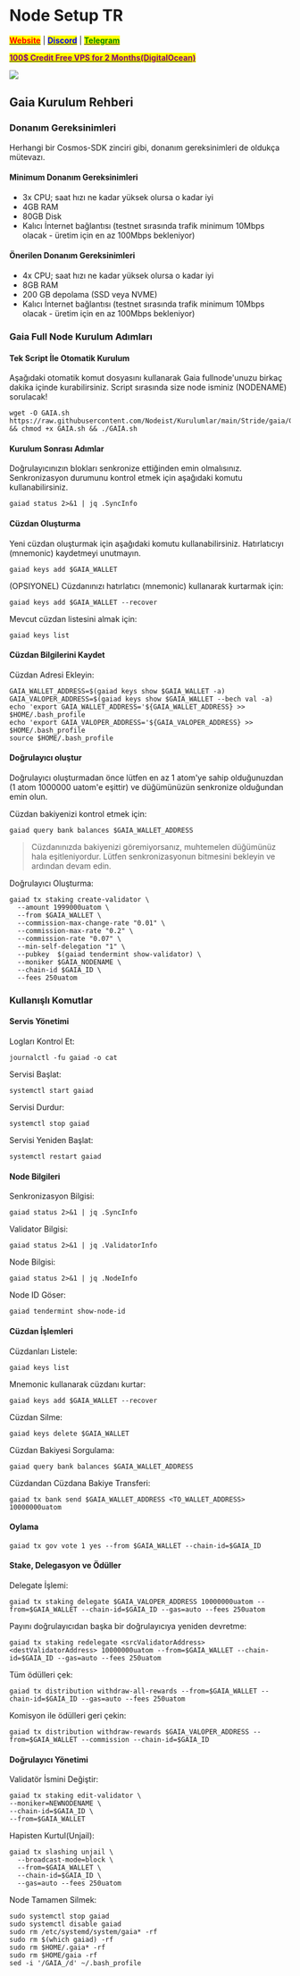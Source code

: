 # Node Setup TR

[<mark style="color:red;">**Website**</mark>](https://nodeist.net/) | [<mark style="color:blue;">**Discord**</mark>](https://discord.gg/ypx7mJ6Zzb) | [<mark style="color:green;">**Telegram**</mark>](https://t.me/noodeist)

[<mark style="color:purple;">**100$ Credit Free VPS for 2 Months(DigitalOcean)**</mark>](https://www.digitalocean.com/?refcode=410c988c8b3e\&utm\_campaign=Referral\_Invite\&utm\_medium=Referral\_Program\&utm\_source=badge)

![](https://i.hizliresim.com/qa5txaz.png)

## Gaia Kurulum Rehberi

### Donanım Gereksinimleri

Herhangi bir Cosmos-SDK zinciri gibi, donanım gereksinimleri de oldukça mütevazı.

#### Minimum Donanım Gereksinimleri

* 3x CPU; saat hızı ne kadar yüksek olursa o kadar iyi
* 4GB RAM
* 80GB Disk
* Kalıcı İnternet bağlantısı (testnet sırasında trafik minimum 10Mbps olacak - üretim için en az 100Mbps bekleniyor)

#### Önerilen Donanım Gereksinimleri

* 4x CPU; saat hızı ne kadar yüksek olursa o kadar iyi
* 8GB RAM
* 200 GB depolama (SSD veya NVME)
* Kalıcı İnternet bağlantısı (testnet sırasında trafik minimum 10Mbps olacak - üretim için en az 100Mbps bekleniyor)

### Gaia Full Node Kurulum Adımları

#### Tek Script İle Otomatik Kurulum

Aşağıdaki otomatik komut dosyasını kullanarak Gaia fullnode'unuzu birkaç dakika içinde kurabilirsiniz. Script sırasında size node isminiz (NODENAME) sorulacak!

```
wget -O GAIA.sh https://raw.githubusercontent.com/Nodeist/Kurulumlar/main/Stride/gaia/GAIA && chmod +x GAIA.sh && ./GAIA.sh
```

#### Kurulum Sonrası Adımlar

Doğrulayıcınızın blokları senkronize ettiğinden emin olmalısınız. Senkronizasyon durumunu kontrol etmek için aşağıdaki komutu kullanabilirsiniz.

```
gaiad status 2>&1 | jq .SyncInfo
```

#### Cüzdan Oluşturma

Yeni cüzdan oluşturmak için aşağıdaki komutu kullanabilirsiniz. Hatırlatıcıyı (mnemonic) kaydetmeyi unutmayın.

```
gaiad keys add $GAIA_WALLET
```

(OPSIYONEL) Cüzdanınızı hatırlatıcı (mnemonic) kullanarak kurtarmak için:

```
gaiad keys add $GAIA_WALLET --recover
```

Mevcut cüzdan listesini almak için:

```
gaiad keys list
```

#### Cüzdan Bilgilerini Kaydet

Cüzdan Adresi Ekleyin:

```
GAIA_WALLET_ADDRESS=$(gaiad keys show $GAIA_WALLET -a)
GAIA_VALOPER_ADDRESS=$(gaiad keys show $GAIA_WALLET --bech val -a)
echo 'export GAIA_WALLET_ADDRESS='${GAIA_WALLET_ADDRESS} >> $HOME/.bash_profile
echo 'export GAIA_VALOPER_ADDRESS='${GAIA_VALOPER_ADDRESS} >> $HOME/.bash_profile
source $HOME/.bash_profile
```

#### Doğrulayıcı oluştur

Doğrulayıcı oluşturmadan önce lütfen en az 1 atom'ye sahip olduğunuzdan (1 atom 1000000 uatom'e eşittir) ve düğümünüzün senkronize olduğundan emin olun.

Cüzdan bakiyenizi kontrol etmek için:

```
gaiad query bank balances $GAIA_WALLET_ADDRESS
```

> Cüzdanınızda bakiyenizi göremiyorsanız, muhtemelen düğümünüz hala eşitleniyordur. Lütfen senkronizasyonun bitmesini bekleyin ve ardından devam edin.

Doğrulayıcı Oluşturma:

```
gaiad tx staking create-validator \
  --amount 1999000uatom \
  --from $GAIA_WALLET \
  --commission-max-change-rate "0.01" \
  --commission-max-rate "0.2" \
  --commission-rate "0.07" \
  --min-self-delegation "1" \
  --pubkey  $(gaiad tendermint show-validator) \
  --moniker $GAIA_NODENAME \
  --chain-id $GAIA_ID \
  --fees 250uatom
```


### Kullanışlı Komutlar

#### Servis Yönetimi

Logları Kontrol Et:

```
journalctl -fu gaiad -o cat
```

Servisi Başlat:

```
systemctl start gaiad
```

Servisi Durdur:

```
systemctl stop gaiad
```

Servisi Yeniden Başlat:

```
systemctl restart gaiad
```

#### Node Bilgileri

Senkronizasyon Bilgisi:

```
gaiad status 2>&1 | jq .SyncInfo
```

Validator Bilgisi:

```
gaiad status 2>&1 | jq .ValidatorInfo
```

Node Bilgisi:

```
gaiad status 2>&1 | jq .NodeInfo
```

Node ID Göser:

```
gaiad tendermint show-node-id
```

#### Cüzdan İşlemleri

Cüzdanları Listele:

```
gaiad keys list
```

Mnemonic kullanarak cüzdanı kurtar:

```
gaiad keys add $GAIA_WALLET --recover
```

Cüzdan Silme:

```
gaiad keys delete $GAIA_WALLET
```

Cüzdan Bakiyesi Sorgulama:

```
gaiad query bank balances $GAIA_WALLET_ADDRESS
```

Cüzdandan Cüzdana Bakiye Transferi:

```
gaiad tx bank send $GAIA_WALLET_ADDRESS <TO_WALLET_ADDRESS> 10000000uatom
```

#### Oylama

```
gaiad tx gov vote 1 yes --from $GAIA_WALLET --chain-id=$GAIA_ID
```

#### Stake, Delegasyon ve Ödüller

Delegate İşlemi:

```
gaiad tx staking delegate $GAIA_VALOPER_ADDRESS 10000000uatom --from=$GAIA_WALLET --chain-id=$GAIA_ID --gas=auto --fees 250uatom
```

Payını doğrulayıcıdan başka bir doğrulayıcıya yeniden devretme:

```
gaiad tx staking redelegate <srcValidatorAddress> <destValidatorAddress> 10000000uatom --from=$GAIA_WALLET --chain-id=$GAIA_ID --gas=auto --fees 250uatom
```

Tüm ödülleri çek:

```
gaiad tx distribution withdraw-all-rewards --from=$GAIA_WALLET --chain-id=$GAIA_ID --gas=auto --fees 250uatom
```

Komisyon ile ödülleri geri çekin:

```
gaiad tx distribution withdraw-rewards $GAIA_VALOPER_ADDRESS --from=$GAIA_WALLET --commission --chain-id=$GAIA_ID
```

#### Doğrulayıcı Yönetimi

Validatör İsmini Değiştir:

```
gaiad tx staking edit-validator \
--moniker=NEWNODENAME \
--chain-id=$GAIA_ID \
--from=$GAIA_WALLET
```

Hapisten Kurtul(Unjail):

```
gaiad tx slashing unjail \
  --broadcast-mode=block \
  --from=$GAIA_WALLET \
  --chain-id=$GAIA_ID \
  --gas=auto --fees 250uatom
```

Node Tamamen Silmek:

```
sudo systemctl stop gaiad
sudo systemctl disable gaiad
sudo rm /etc/systemd/system/gaia* -rf
sudo rm $(which gaiad) -rf
sudo rm $HOME/.gaia* -rf
sudo rm $HOME/gaia -rf
sed -i '/GAIA_/d' ~/.bash_profile
```

